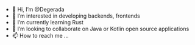 - 👋 Hi, I’m @Degerada
- 👀 I’m interested in developing backends, frontends
- 🌱 I’m currently learning Rust
- 💞️ I’m looking to collaborate on Java or Kotlin open source applications
- 📫 How to reach me ...

<!---
Degerada/Degerada is a ✨ special ✨ repository because its `README.md` (this file) appears on your GitHub profile.
You can click the Preview link to take a look at your changes.
--->
